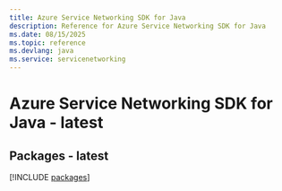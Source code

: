 ```yaml
---
title: Azure Service Networking SDK for Java
description: Reference for Azure Service Networking SDK for Java
ms.date: 08/15/2025
ms.topic: reference
ms.devlang: java
ms.service: servicenetworking
---
```

# Azure Service Networking SDK for Java - latest
## Packages - latest
[!INCLUDE [packages](service-networking-index.md)]